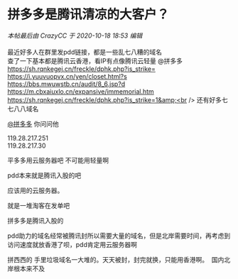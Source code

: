 # 拼多多是腾讯清凉的大客户？


<i class="pstatus"> 本帖最后由 CrazyCC 于 2020-10-18 18:53 编辑 </i><br />
<br />
最近好多人在群里发pdd链接，都是一些乱七八糟的域名<br />
查了一下基本都是腾讯云香港，看IP有点像腾讯云轻量<img src="static/image/smiley/default/lol.gif" smilieid="12" border="0" alt="" /> @拼多多 <br />
https://sh.rqnkegej.cn/freckle/dphk.php?is_strike=<br />
https://i.yuuvuopvx.cn/yen/closet.html?s<br />
https://bbs.mwuwstb.cn/audit/8_6.jsp?d<br />
https://m.cbxaiuxlo.cn/expansive/immemorial.htm<br />
https://sh.rqnkegej.cn/freckle/dphk.php?is_strike=1&amp;<br />
还有好多七七八八域名

<a href="https://www.hostloc.com/home.php?mod=space&amp;uid=31411" target="_blank">@拼多多</a> 你问问他 <img src="static/image/smiley/default/lol.gif" smilieid="12" border="0" alt="" /> 

119.28.217.251<br />
119.28.217.30<br />


平多多用云服务器吧 不可能用轻量啊

pdd本来就是腾讯入股的吧

应该用的云服务器。

就是一堆淘客在发单吧

拼多多是腾讯入股的

pdd助力的域名经常被腾讯封所以需要大量的域名，但是北岸需要时间，再考虑到访问速度就放香港了呗，pdd肯定用云服务器啊

拼西西的 手里垃圾域名一大堆的。天天被封，封完就换，只能用香港啊。&nbsp;&nbsp;国内北岸根本来不及
